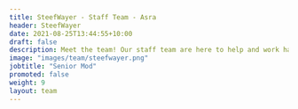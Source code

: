 ```yaml
---
title: SteefWayer - Staff Team - Asra
header: SteefWayer
date: 2021-08-25T13:44:55+10:00
draft: false
description: Meet the team! Our staff team are here to help and work hard to make sure your experience in Asra is as amazing as possible.
image: "images/team/steefwayer.png"
jobtitle: "Senior Mod"
promoted: false
weight: 9
layout: team
---
```


